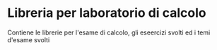 # Libreria per laboratorio di calcolo

Contiene le librerie per l'esame di calcolo, gli eseercizi svolti ed i temi d'esame svolti
